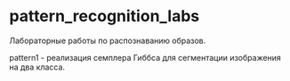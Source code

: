 # pattern_recognition_labs
Лабораторные работы по распознаванию образов.

pattern1 - реализация семплера Гиббса для сегментации изображения на два класса.
